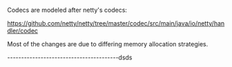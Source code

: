 Codecs are modeled after netty's codecs:

https://github.com/netty/netty/tree/master/codec/src/main/java/io/netty/handler/codec

Most of the changes are due to differing memory allocation strategies.


----------------------------------------dsds
